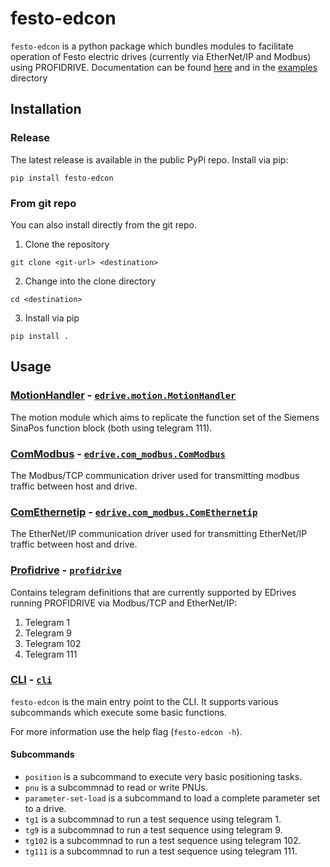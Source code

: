 # festo-edcon
`festo-edcon` is a python package which bundles modules to facilitate operation of Festo electric drives (currently via EtherNet/IP and Modbus) using PROFIDRIVE. Documentation can be found [here](https://festo-research.gitlab.io/electric-automation/festo-edcon) and in the [examples](./examples) directory

## Installation
### Release
The latest release is available in the public PyPi repo. 
Install via pip:
```
pip install festo-edcon
```
### From git repo
You can also install directly from the git repo.

1. Clone the repository

```
git clone <git-url> <destination>
```

2. Change into the clone directory
```
cd <destination>
```

3. Install via pip
```
pip install .
```
## Usage
### [MotionHandler](https://festo-research.gitlab.io/electric-automation/festo-edcon/features/edrive.html#edrive-motionhandler) - [`edrive.motion.MotionHandler`](https://festo-research.gitlab.io/electric-automation/festo-edcon/edcon.edrive.html#module-edcon.edrive.motion_handler)
The motion module which aims to replicate the function set of the Siemens SinaPos function block (both using telegram 111).

### [ComModbus](https://festo-research.gitlab.io/electric-automation/festo-edcon/features/edrive.html#commodbus) - [`edrive.com_modbus.ComModbus`](https://festo-research.gitlab.io/electric-automation/festo-edcon/edcon.edrive.html#module-edcon.edrive.com_modbus)
The Modbus/TCP communication driver used for transmitting modbus traffic between host and drive.

### [ComEthernetip](https://festo-research.gitlab.io/electric-automation/festo-edcon/features/edrive.html#comethernetip) - [`edrive.com_modbus.ComEthernetip`](https://festo-research.gitlab.io/electric-automation/festo-edcon/edcon.edrive.html#module-edcon.edrive.com_ethernetip)
The EtherNet/IP communication driver used for transmitting EtherNet/IP traffic between host and drive.

### [Profidrive](https://festo-research.gitlab.io/electric-automation/festo-edcon/features/profidrive.html) - [`profidrive`](https://festo-research.gitlab.io/electric-automation/festo-edcon/edcon.profidrive.html#module-edcon.profidrive)
Contains telegram definitions that are currently supported by EDrives running PROFIDRIVE via Modbus/TCP and EtherNet/IP:
   1. Telegram 1
   2. Telegram 9
   3. Telegram 102
   4. Telegram 111

### [CLI](https://festo-research.gitlab.io/electric-automation/festo-edcon/features/cli.html) - [`cli`](https://festo-research.gitlab.io/electric-automation/festo-edcon/edcon.cli.html#module-edcon.cli)
`festo-edcon` is the main entry point to the CLI.
It supports various subcommands which execute some basic functions.

For more information use the help flag  (`festo-edcon -h`).

#### Subcommands
- `position` is a subcommand to execute very basic positioning tasks.
- `pnu` is a subcommnad to read or write PNUs.
- `parameter-set-load` is a subcommand to load a complete parameter set to a drive.
- `tg1` is a subcommnad to run a test sequence using telegram 1.
- `tg9` is a subcommnad to run a test sequence using telegram 9.
- `tg102` is a subcommnad to run a test sequence using telegram 102.
- `tg111` is a subcommnad to run a test sequence using telegram 111.




